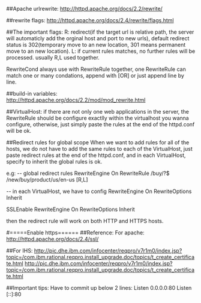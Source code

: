 ##Apache urlrewrite:
http://httpd.apache.org/docs/2.2/rewrite/

##rewrite flags:
http://httpd.apache.org/docs/2.4/rewrite/flags.html

##The important flags:
R: redirect(if the target url is relative path, the server will automaticly add the orginal host and port to new urls), default redirect status is 302(temporary move to an new location, 301 means permanent move to an new location).
L: if current rules matches, no further rules will be processed.
usually R,L used together.

RewriteCond always use with RewriteRule together, one RewriteRule can match one or many condations, append with [OR] or just append line by line.

##build-in variables:
http://httpd.apache.org/docs/2.2/mod/mod_rewrite.html

##VirtualHost:
if there are not only one web applications in the server, the RewriteRule should be configure exactlly within the virtualhost
you wanna configure, otherwise, just simply paste the rules at the end of the httpd.conf will be ok.

##Redirect rules for global scope
When we want to add rules for all of the hosts, we do not have to add the same rules to each of the VirtualHost, just paste redirect rules at the end of the httpd.conf, and in each VirtualHost, specify to inherit the global rules is ok.

e.g:
-- global redirect rules
RewriteEngine On
RewriteRule /buy/?$     /new/buy/product/us/en-us [R,L]

-- in each VirtualHost, we have to config
<VirtualHost localhost:80>
	RewriteEngine On
	RewriteOptions Inherit 
</VirtualHost>

<VirtualHost localhost:443>
	SSLEnable
	RewriteEngine On
	RewriteOptions Inherit 
</VirtualHost>

then the redirect rule will work on both HTTP and HTTPS hosts.

#=====Enable https======
##Reference:
For apache: http://httpd.apache.org/docs/2.4/ssl/

##For IHS: 
http://pic.dhe.ibm.com/infocenter/reqpro/v7r1m0/index.jsp?topic=/com.ibm.rational.reqpro.install_upgrade.doc/topics/t_create_certificate.html
http://pic.dhe.ibm.com/infocenter/reqpro/v7r1m0/index.jsp?topic=/com.ibm.rational.reqpro.install_upgrade.doc/topics/t_create_certificate.html

##Important tips:
Have to commit up below 2 lines:
Listen 0.0.0.0:80
Listen [::]:80

